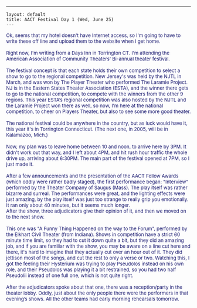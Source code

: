  ---
    layout: default
    title: AACT Festival Day 1 (Wed, June 25)
    ---
<span class="spnMessageText" id="msg"><font color="#191970" size="2">Ok, seems that my hotel doesn't have Internet access, so I'm going to have to write these off line and upload them to the website when I get home. <br /><br />Right now, I'm writing from a Days Inn in Torrington CT. I'm attending the American Association of Community Theaters' Bi-annual theater festival. <br /><br />The festival concept is that each state holds their own competition to select a show to go to the regional competition. New Jersey's was held by the NJTL in March, and was won by The Player Theater who performed The Laramie Project. NJ is in the Eastern States Theater Association (ESTA), and the winner there gets to go to the national competition, to compete with the winners from the other 9 regions. This year ESTA’s regional competition was also hosted by the NJTL and the Laramie Project won there as well, so now, I'm here at the national competition, to cheer on Players Theater, but also to see some more good theater.<br /><br />The national festival could be anywhere in the country, but as luck would have it, this year it's in Torrington Connecticut. (The next one, in 2005, will be in Kalamazoo, Mich.)<br /><br />Now, my plan was to leave home between 10 and noon, to arrive here by 3PM. It didn't work out that way, and I left about 4PM, and hit rush hour traffic the whole drive up, arriving about 6:30PM. The main part of the festival opened at 7PM, so I just made it.<br /><br />After a few announcements and the presentation of the AACT Fellow Awards (which oddly were rather badly staged), the first performance began: "Interview" performed by the Theater Company of Saugus (Mass). The play itself was rather bizarre and surreal. The performances were great, and the lighting effects were just amazing, by the play itself was just too strange to really grip you emotionally. It ran only about 40 minutes, but it seems much longer. <br />After the show, three adjudicators give their opinion of it, and then we moved on to the next show.<br /><br />This one was "A Funny Thing Happened on the way to the Forum", performed by the Elkhart Civil Theater (from Indiana). Shows in competition have a strict 60 minute time limit, so they had to cut it down quite a bit, but they did an amazing job, and if you are familiar with the show, you may be aware on a line cut here and there, it's hard to imagine that they actually cut over an hour out of it. They did jettison most of the songs, and cut the rest to only a verse or two. Watching this, I got the feeling their Hysterium was trying to play Pseudolos instead on his own role, and their Pseudolos was playing it a bit restrained, so you had two half Pseudolii instead of one full one, which is not quite right.<br /><br />After the adjudicators spoke about that one, there was a reception/party in the theater lobby. Oddly, just about the only people there were the performers in that evening’s shows. All the other teams had early morning rehearsals tomorrow.</font><br /></span>